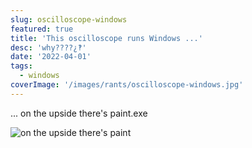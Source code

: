 ```yaml
---
slug: oscilloscope-windows
featured: true
title: 'This oscilloscope runs Windows ...'
desc: 'why????¿‽'
date: '2022-04-01'
tags:
  - windows
coverImage: '/images/rants/oscilloscope-windows.jpg'
---
```


... on the upside there's paint.exe

![on the upside there's paint](/images/rants/oscilloscope-paint.jpg)